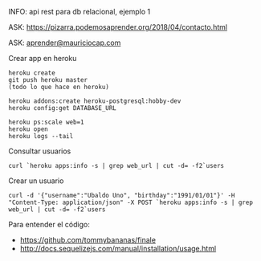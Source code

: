 INFO: api rest para db relacional, ejemplo 1

ASK: https://pizarra.podemosaprender.org/2018/04/contacto.html

ASK: aprender@mauriciocap.com

Crear app en heroku

```
heroku create
git push heroku master
(todo lo que hace en heroku)

heroku addons:create heroku-postgresql:hobby-dev
heroku config:get DATABASE_URL

heroku ps:scale web=1
heroku open
heroku logs --tail
```

Consultar usuarios

``` 
curl `heroku apps:info -s | grep web_url | cut -d= -f2`users
```


Crear un usuario
```
curl -d '{"username":"Ubaldo Uno", "birthday":"1991/01/01"}' -H "Content-Type: application/json" -X POST `heroku apps:info -s | grep web_url | cut -d= -f2`users
```

Para entender el código:

* https://github.com/tommybananas/finale
* http://docs.sequelizejs.com/manual/installation/usage.html

